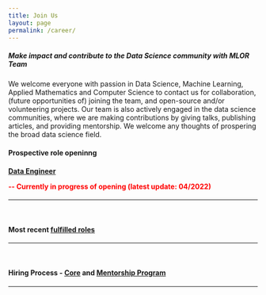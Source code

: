 ```yaml
---
title: Join Us
layout: page
permalink: /career/
---
```

<meta name="viewport" content="width=device-width, initial-scale=1">
<style>
#hp  {
float: left;    
 margin: 0 15px 0 0;
}
img {
  border: 2px solid #555;
}

p {
  font-family: 'Source Sans Pro', sans-serif;
  font-size: 15px;
  font-weight: normal;
}

h5 {
  font-family: 'Source Sans Pro', sans-serif;
  font-size: 15px;
  font-weight: normal;
}

body {
background-color: rgb(241,236,238);
background-color: radial-gradient(circle, rgba(241,236,238,1) 0%, rgba(97,124,196,1) 75%);
}
 
</style>
<script src="https://kit.fontawesome.com/7812f4f196.js" crossorigin="anonymous"></script>



<p><h5>Make impact and contribute to the Data Science community with MLOR Team</h5></p>

<p>We welcome everyone with passion in Data Science, Machine Learning, Applied Mathematics and Computer Science to contact us for collaboration, (future opportunities of) joining the team, and open-source and/or volunteering projects. Our team is also actively engaged in the data science communities, where we are making contributions by giving talks, publishing articles, and providing mentorship. We welcome any thoughts of prospering the broad data science field.</p>

<p><h4>Prospective role openinng</h4></p>
<h4><a href="https://ml-or-ds-team.github.io/career/data_engineering.html">Data Engineer</a>
<p style="color:red"> -- Currently in progress of opening (latest update: 04/2022)</p></h4>
<hr>
<br/>
<h4>Most recent <a href="https://ml-or-ds-team.github.io/career/archive.html">fulfilled roles</a>
</h4>
<hr>
<br/>
<h4>Hiring Process - <a href="https://ml-or-ds-team.github.io/career/interview.html">Core</a> and <a href="https://ml-or-ds-team.github.io/career/mentorship.html">Mentorship Program</a>
</h4>
<hr>
<br/>